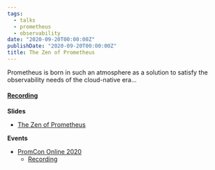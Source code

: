 ```yaml
---
tags:
  - talks
  - prometheus
  - observability
date: "2020-09-20T00:00:00Z"
publishDate: "2020-09-20T00:00:00Z"
title: The Zen of Prometheus
---
```


Prometheus is born in such an atmosphere as a solution to satisfy the observability needs of the cloud-native era...

#### [Recording](https://www.youtube.com/watch?v=Nqp4fjw_omU)

**Slides**
* [The Zen of Prometheus](https://github.com/kakkoyun/the-zen-of-prometheus)

**Events**
* [PromCon Online 2020](https://promcon.io/2020-online/)
  * [Recording](https://www.youtube.com/watch?v=Nqp4fjw_omU)